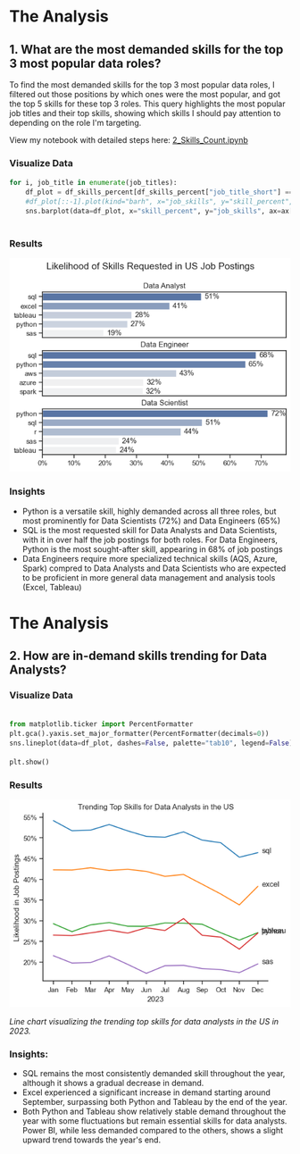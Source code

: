 # The Analysis

## 1. What are the most demanded skills for the top 3 most popular data roles?

To find the most demanded skills for the top 3 most popular data roles, I filtered out those positions by which ones were the most popular, and got the top 5 skills for these top 3 roles. This query highlights the most popular job titles and their top skills, showing which skills I should pay attention to depending on the role I'm targeting.

View my notebook with detailed steps here:
[2_Skills_Count.ipynb](3_Project/2_Skills_Count.ipynb)

### Visualize Data

```python
for i, job_title in enumerate(job_titles):
    df_plot = df_skills_percent[df_skills_percent["job_title_short"] == job_title].head(5)
    #df_plot[::-1].plot(kind="barh", x="job_skills", y="skill_percent", ax=ax[i], title=job_title, legend=False)
    sns.barplot(data=df_plot, x="skill_percent", y="job_skills", ax=ax[i], hue="skill_count", palette="light:b", legend=False)
    
```


### Results

![Visualization of Top Skills Needed for Most Popular Data Roles](3_Project/images/skill_count_all_data_roles.png)

### Insights

- Python is a versatile skill, highly demanded across all three roles, but most prominently for Data Scientists (72%) and Data Engineers (65%)
- SQL is the most requested skill for Data Analysts and Data Scientists, with it in over half the job postings for both roles. For Data Engineers, Python is the most sought-after skill, appearing in 68% of job postings
- Data Engineers require more specialized technical skills (AQS, Azure, Spark) compred to Data Analysts and Data Scientists who are expected to be proficient in more general data management and analysis tools (Excel, Tableau)

# The Analysis

## 2. How are in-demand skills trending for Data Analysts?


### Visualize Data

```python

from matplotlib.ticker import PercentFormatter
plt.gca().yaxis.set_major_formatter(PercentFormatter(decimals=0))
sns.lineplot(data=df_plot, dashes=False, palette="tab10", legend=False)

plt.show()

```

### Results

![Trending Top Skills for Data Analysts in the US](3_Project/images/skills_trend.png)

*Line chart visualizing the trending top skills for data analysts in the US in 2023.*

### Insights:

- SQL remains the most consistently demanded skill throughout the year, although it shows a gradual decrease in demand.
- Excel experienced a significant increase in demand starting around September, surpassing both Python and Tableau by the end of the year.
- Both Python and Tableau show relatively stable demand throughout the year with some fluctuations but remain essential skills for data analysts. Power BI, while less demanded compared to the others, shows a slight upward trend towards the year's end.